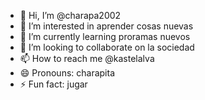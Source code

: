 - 👋 Hi, I’m @charapa2002
- 👀 I’m interested in  aprender cosas nuevas
- 🌱 I’m currently learning proramas nuevos
- 💞️ I’m looking to collaborate on la sociedad
- 📫 How to reach me @kastelalva
- 😄 Pronouns: charapita
- ⚡ Fun fact: jugar

<!---
charapa2002/charapa2002 is a ✨ special ✨ repository because its `README.md` (this file) appears on your GitHub profile.
You can click the Preview link to take a look at your changes.
--->
